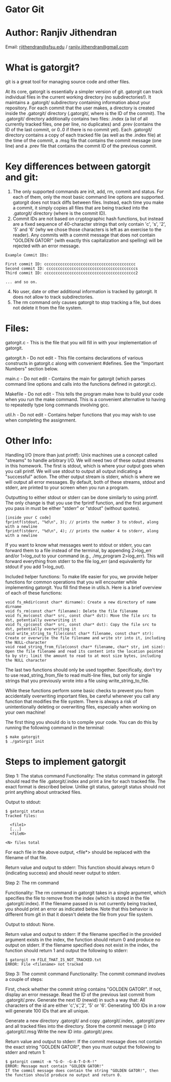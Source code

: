 # Gator Git

# Author: Ranjiv Jithendran
Email: rjithendran@sfsu.edu / ranjiv.jithendran@gmail.com


# What is gatorgit?

git is a great tool for managing source code and other files. 

At its core, gatorgit is essentially a simpler version of git. gatorgit can track individual files in the current working directory (no subdirectories!). It maintains a .gatorgit/ subdirectory containing information about your repository. For each commit that the user makes, a directory is created inside the .gatorgit/ directory (.gatorgit/<ID>, where <ID> is the ID of the commit). The .gatorgit/ directory additionally contains two files: .index (a list of all currently tracked files, one per line, no duplicates) and .prev (contains the ID of the last commit, or 0..0 if there is no commit yet). Each .gatorgit/<ID> directory contains a copy of each tracked file (as well as the .index file) at the time of the commit, a .msg file that contains the commit message (one line) and a .prev file that contains the commit ID of the previous commit.

# Key differences between gatorgit and git:
1. The only supported commands are init, add, rm, commit and status. For each of them, only the most basic command line options are supported.
gatorgit does not track diffs between files. Instead, each time you make a commit, it simply copies all files that are being tracked into the .gatorgit/<ID> directory (where <ID> is the commit ID). 
2. Commit IDs are not based on cryptographic hash functions, but instead are a fixed sequence of 40-character strings that only contain 'c', 's', '2', '5' and '6' (why we chose those characters is left as an exercise to the reader). Any commits with a commit message that does not contain "GOLDEN GATOR!" (with exactly this capitalization and spelling) will be rejected with an error message.
```
Example Commit IDs:

First commit ID: cccccccccccccccccccccccccccccccccccccccc
Second commit ID: cccccccccccccccccccccccccccccccccccccccs
Third commit ID: cccccccccccccccccccccccccccccccccccccccc2

... and so on.
```
4. No user, date or other additional information is tracked by gatorgit. It does not allow to track subdirectories.
5. The rm command only causes gatorgit to stop tracking a file, but does not delete it from the file system.


# Files:
gatorgit.c - This is the file that you will fill in with your implementation of gatorgit.

gatorgit.h - Do not edit - This file contains declarations of various constructs in gatorgit.c along with convenient #defines. See the "Important Numbers" section below.

main.c - Do not edit - Contains the main for gatorgit (which parses command line options and calls into the functions defined in gatorgit.c).

Makefile - Do not edit - This tells the program make how to build your code when you run the make command. This is a convenient alternative to having to repeatedly type long commands involving gcc.

util.h - Do not edit - Contains helper functions that you may wish to use when completing the assignment.

# Other Info: 

Handling I/O (more than just printf):
Unix machines use a concept called "streams" to handle arbitrary I/O. We will need two of these output streams in this homework. The first is stdout, which is where your output goes when you call printf. We will use stdout to output all output indicating a "successful" action. The other output stream is stderr, which is where we will output all error messages. By default, both of these streams, stdout and stderr, are printed to your screen when you run a program.

Outputting to either stdout or stderr can be done similarly to using printf. The only change is that you use the fprintf function, and the first argument you pass in must be either "stderr" or "stdout" (without quotes).

```
[inside your C code]
fprintf(stdout, "%d\n", 3); // prints the number 3 to stdout, along with a newline
fprintf(stderr, "%d\n", 4); // prints the number 4 to stderr, along with a newline
```

If you want to know what messages went to stdout or stderr, you can forward them to a file instead of the terminal, by appending 2>log_err and/or 1>log_out to your command (e.g., ./my_program 2>log_err). This will forward everything from stderr to the file log_err (and equivalently for stdout if you add 1>log_out).

Included helper functions:
To make life easier for you, we provide helper functions for common operations that you will encounter while implementing gatorgit. You fill find these in utils.h. Here is a brief overview of each of these functions:

```
void fs_mkdir(const char* dirname): Create a new directory of name dirname
void fs_rm(const char* filename): Delete the file filename
void fs_mv(const char* src, const char* dst): Move the file src to dst, potentially overwriting it
void fs_cp(const char* src, const char* dst): Copy the file src to dst, potentially overwriting it
void write_string_to_file(const char* filename, const char* str): Create or overwrite the file filename and write str into it, including the NULL-character
void read_string_from_file(const char* filename, char* str, int size): Open the file filename and read its content into the location pointed to by str; limit the amount to read to at most size bytes, including the NULL character
```

The last two functions should only be used together. Specifically, don't try to use read_string_from_file to read multi-line files, but only for single strings that you previously wrote into a file using write_string_to_file.

While these functions perform some basic checks to prevent you from accidentally overwriting important files, be careful whenever you call any function that modifies the file system. There is always a risk of unintentionally deleting or overwriting files, especially when working on your own machine!

The first thing you should do is to compile your code. You can do this by running the following command in the terminal:

```
$ make gatorgit
$ ./gatorgit init
```

# Steps to implement gatorgit

Step 1: The status command
Functionality:
The status command in gatorgit should read the file .gatorgit/.index and print a line for each tracked file. The exact format is described below. Unlike git status, gatorgit status should not print anything about untracked files.

Output to stdout:
```
$ gatorgit status
Tracked files:

  <file1>
  [...]
  <fileN>

<N> files total
```
For each file in the above output, <file*> should be replaced with the filename of that file.

Return value and output to stderr:
This function should always return 0 (indicating success) and should never output to stderr.


Step 2: The rm command


Functionality:
The rm command in gatorgit takes in a single argument, which specifies the file to remove from the index (which is stored in the file .gatorgit/.index). If the filename passed in is not currently being tracked, you should print an error as indicated below. Note that this behavior is different from git in that it doesn't delete the file from your file system.

Output to stdout:
None.

Return value and output to stderr:
If the filename specified in the provided argument exists in the index, the function should return 0 and produce no output on stderr. If the filename specified does not exist in the index, the function should return 1 and output the following to stderr:
```
$ gatorgit rm FILE_THAT_IS_NOT_TRACKED.txt
ERROR: File <filename> not tracked
```
Step 3: The commit command
Functionality:
The commit command involves a couple of steps:

First, check whether the commit string contains "GOLDEN GATOR!". If not, display an error message. Read the ID of the previous last commit from .gatorgit/.prev. Generate the next ID (newid) in such a way that: All characters of the id are either 'c','s','2', '5' or '6'. Generating 100 IDs in a row will generate 100 IDs that are all unique.

Generate a new directory .gatorgit/<newid> and copy .gatorgit/.index, .gatorgit/.prev and all tracked files into the directory.
Store the commit message (<msg>) into .gatorgit/<newid>/.msg
Write the new ID into .gatorgit/.prev.


Return value and output to stderr:
If the commit message does not contain the exact string "GOLDEN GATOR!", then you must output the following to stderr and return 1:

```
$ gatorgit commit -m "G-O- -G-A-T-O-R-!"
ERROR: Message must contain "GOLDEN GATOR!"
If the commit message does contain the string "GOLDEN GATOR!", then the function should produce no output and return 0.
```

